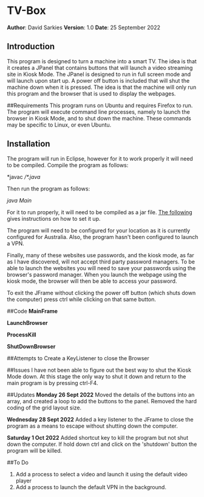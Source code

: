 # TV-Box
**Author**: David Sarkies
**Version**: 1.0
**Date**: 25 September 2022

## Introduction
This program is designed to turn a machine into a smart TV. The idea is that it creates a JPanel
that contains buttons that will launch a video streaming site in Kiosk Mode. The JPanel is designed
to run in full screen mode and will launch upon start up. A power off button is included that will
shut the machine down when it is pressed. The idea is that the machine will only run this program
and the browser that is used to display the webpages.

##Requirements
This program runs on Ubuntu and requires Firefox to run. The program will execute command line
processes, namely to launch the browser in Kiosk Mode, and to shut down the machine. These commands
may be specific to Linux, or even Ubuntu.

## Installation
The program will run in Eclipse, however for it to work properly it will need to be compiled. 
Compile the program as follows:

*javac *\/\*.java*

Then run the program as follows:

*java Main*

For it to run properly, it will need to be compiled as a jar file. [The following](https://gnomeshell.wordpress.com/2011/08/28/manage-the-startup-applications/) gives instructions on how to set it up.  

The program will need to be configured for your location as it is currently configured for 
Australia. Also, the program hasn't been configured to launch a VPN.

Finally, many of these websites use passwords, and the kiosk mode, as far as I have discovered, will not accept third party password managers. To be able to launch the websites you will need to save your passwords using the browser's password manager. When you launch the webpage using the kiosk mode, the browser will then be able to access your password.

To exit the JFrame without clicking the power off button (which shuts down the computer) press ctrl
while clicking on that same button.

##Code
**MainFrame**

**LaunchBrowser**

**ProcessKill**

**ShutDownBrowser**

##Attempts to Create a KeyListener to close the Browser

##Issues
I have not been able to figure out the best way to shut the Kiosk Mode down. At this stage the only
way to shut it down and return to the main program is by pressing ctrl-F4.

##Updates
**Monday 26 Sept 2022**
Moved the details of the buttons into an array, and created a loop to add the buttons to the panel.
Removed the hard coding of the grid layout size.

**Wednesday 28 Sept 2022**
Added a key listener to the JFrame to close the program as a means to escape without shutting down the computer.

**Saturday 1 Oct 2022**
Added shortcut key to kill the program but not shut down the computer. If hold down ctrl and click
on the 'shutdown' button the program will be killed.

##To Do
1. Add a process to select a video and launch it using the default video player
2. Add a process to launch the default VPN in the background.

